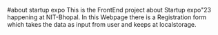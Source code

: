 #about startup expo
This is the FrontEnd project about Startup expo"23 happening at NIT-Bhopal.
In this Webpage there is a Registration form which takes the data as input from user and keeps at localstorage.

